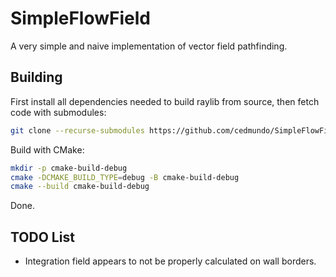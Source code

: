 # SimpleFlowField

A very simple and naive implementation of vector field pathfinding.

## Building
First install all dependencies needed to build raylib from source, then fetch code with submodules:
```bash
git clone --recurse-submodules https://github.com/cedmundo/SimpleFlowField.git
```
Build with CMake:
```bash
mkdir -p cmake-build-debug
cmake -DCMAKE_BUILD_TYPE=debug -B cmake-build-debug
cmake --build cmake-build-debug 
```
Done.

## TODO List

* Integration field appears to not be properly calculated on wall borders.